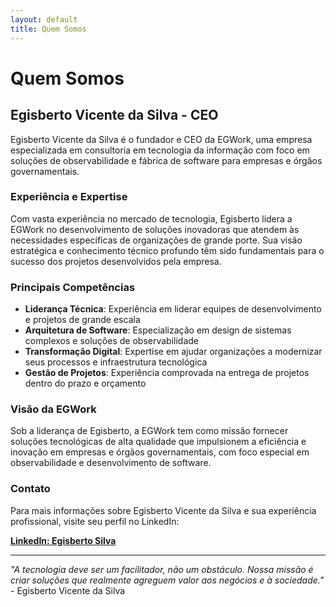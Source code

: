 ```yaml
---
layout: default
title: Quem Somos
---
```


# Quem Somos

## Egisberto Vicente da Silva - CEO

Egisberto Vicente da Silva é o fundador e CEO da EGWork, uma empresa especializada em consultoria em tecnologia da informação com foco em soluções de observabilidade e fábrica de software para empresas e órgãos governamentais.

### Experiência e Expertise

Com vasta experiência no mercado de tecnologia, Egisberto lidera a EGWork no desenvolvimento de soluções inovadoras que atendem às necessidades específicas de organizações de grande porte. Sua visão estratégica e conhecimento técnico profundo têm sido fundamentais para o sucesso dos projetos desenvolvidos pela empresa.

### Principais Competências

- **Liderança Técnica**: Experiência em liderar equipes de desenvolvimento e projetos de grande escala
- **Arquitetura de Software**: Especialização em design de sistemas complexos e soluções de observabilidade
- **Transformação Digital**: Expertise em ajudar organizações a modernizar seus processos e infraestrutura tecnológica
- **Gestão de Projetos**: Experiência comprovada na entrega de projetos dentro do prazo e orçamento

### Visão da EGWork

Sob a liderança de Egisberto, a EGWork tem como missão fornecer soluções tecnológicas de alta qualidade que impulsionem a eficiência e inovação em empresas e órgãos governamentais, com foco especial em observabilidade e desenvolvimento de software.

### Contato

Para mais informações sobre Egisberto Vicente da Silva e sua experiência profissional, visite seu perfil no LinkedIn:

**[LinkedIn: Egisberto Silva](https://www.linkedin.com/in/egisberto-silva/)**

---

*"A tecnologia deve ser um facilitador, não um obstáculo. Nossa missão é criar soluções que realmente agreguem valor aos negócios e à sociedade."* - Egisberto Vicente da Silva
